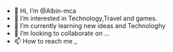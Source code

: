 - 👋 Hi, I’m @Albin-mca
- 👀 I’m interested in Technology,Travel and games.
- 🌱 I’m currently learning new ideas and Technologhy
- 💞️ I’m looking to collaborate on ...
- 📫 How to reach me _

<!---
Albin-mca/Albin-mca is a ✨ special ✨ repository because its `README.md` (this file) appears on your GitHub profile.
You can click the Preview link to take a look at your changes.
--->
